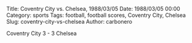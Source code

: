 Title: Coventry City vs. Chelsea, 1988/03/05
Date: 1988/03/05 00:00
Category: sports
Tags: football, football scores, Coventry City, Chelsea
Slug: coventry-city-vs-chelsea
Author: carbonero


Coventry City 3 - 3 Chelsea
